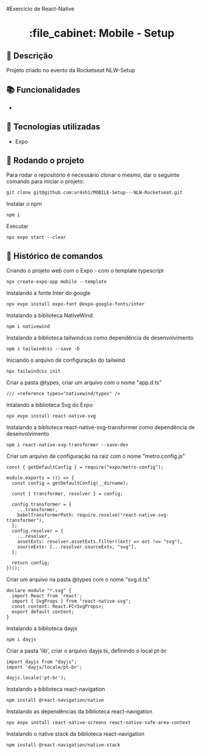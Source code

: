 #Exercício de React-Native
<h1 align="center">:file_cabinet: Mobile - Setup</h1>

## :memo: Descrição
Projeto criado no evento da Rocketseat NLW-Setup

## :books: Funcionalidades
* 

## :wrench: Tecnologias utilizadas
* Expo

## :rocket: Rodando o projeto
Para rodar o repositório é necessário clonar o mesmo, dar o seguinte comando para iniciar o projeto:
```
git clone git@github.com:ur4sh1/MOBILE-Setup---NLW-Rocketseat.git
```
Instalar o npm
```
npm i
```
Executar
```
npx expo start --clear
```

## :wrench: Histórico de comandos
Criando o projeto web com o Expo - com o template typescript
```
npx create-expo-app mobile --template
```
Instalando a fonte Inter do google
```
npx expo install expo-font @expo-google-fonts/inter
```
Instalando a biblioteca NativeWind
```
npm i nativewind
```
Instalando a biblioteca tailwindcss como dependência de desenvolvimento
```
npm i tailwindcss --save -D
```
Iniciando o arquivo de configuração do tailwind
```
npx tailwindcss init
```
Criar a pasta @types, criar um arquivo com o nome "app.d.ts"
```
/// <reference types="nativewind/types" />
```
Intalando a biblioteca Svg do Expo
```
npx expo install react-native-svg
```
Instalando a biblioteca react-native-svg-transformer como dependência de desenvolvimento
```
npm i react-native-svg-transformer --save-dev
```
Criar um arquivo de configuração na raiz com o nome "metro.config.js"
```
const { getDefaultConfig } = require("expo/metro-config");

module.exports = (() => {
  const config = getDefaultConfig(__dirname);

  const { transformer, resolver } = config;

  config.transformer = {
    ...transformer,
    babelTransformerPath: require.resolve("react-native-svg-transformer"),
  };
  config.resolver = {
    ...resolver,
    assetExts: resolver.assetExts.filter((ext) => ext !== "svg"),
    sourceExts: [...resolver.sourceExts, "svg"],
  };

  return config;
})();
```
Criar um arquivo na pasta @types com o nome "svg.d.ts"
```
declare module "*.svg" {
  import React from 'react';
  import { SvgProps } from "react-native-svg";
  const content: React.FC<SvgProps>;
  export default content;
}
```
Instalando a biblioteca dayjs
```
npm i dayjs
```
Criar a pasta 'lib', criar o arquivo dayjs.ts, definindo o local pt-br
```
import dayjs from "dayjs";
import 'dayjs/locale/pt-br';

dayjs.locale('pt-br');
```
Instalando a bíblioteca react-navigation
```
npm install @react-navigation/native
```
Instalando as dependências da bíblioteca react-navigation
```
npx expo install react-native-screens react-native-safe-area-context
```
Instalando o native stack da bíblioteca react-navigation
```
npm install @react-navigation/native-stack
```